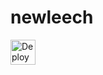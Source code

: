 # newleech

[<img src="https://www.herokucdn.com/deploy/button.svg" alt="Deploy to Heroku" height="40"/>](https://heroku.com/deploy?template=https://github.com/beguganjangjr/newleech/new/begulatuk-patch-2 "Heroku")
